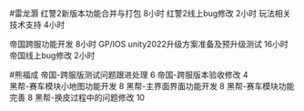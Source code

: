 #雷龙灏 
红警2新版本功能合并与打包 8小时
红警2线上bug修改 2小时
玩法相关技术支持 4小时

帝国跨服功能开发 8小时
GP/IOS unity2022升级方案准备及预升级测试 16小时
帝国线上bug修改  2小时

#熊福成 
帝国-跨服版测试问题跟进处理                                                 6
帝国-跨服版本验收修改                                                            4     
黑帮-赛车模块小地图功能开发                                                 8
黑帮-主界面界面功能开发                                                        8
黑帮-赛车模块功能完善                                                            8
黑帮-换皮过程中的问题修改                                                    10

